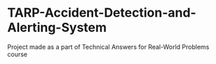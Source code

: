 # TARP-Accident-Detection-and-Alerting-System
Project made as a part of Technical Answers for Real-World Problems course
